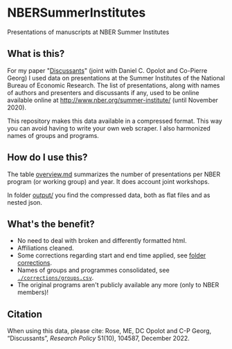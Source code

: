 # NBERSummerInstitutes
Presentations of manuscripts at NBER Summer Institutes

## What is this?
For my paper "[Discussants](https://doi.org/10.1016/j.respol.2022.104587)" (joint with Daniel C. Opolot and Co-Pierre Georg) I used data on presentations at the Summer Institutes of the National Bureau of Economic Research.  The list of presentations, along with names of authors and presenters and discussants if any, used to be online available online at http://www.nber.org/summer-institute/ (until November 2020).

This repository makes this data available in a compressed format.  This way you can avoid having to write your own web scraper.  I also harmonized names of groups and programs.

## How do I use this?

The table [overview.md](overview.md) summarizes the number of presentations per NBER program (or working group) and year. It does account joint workshops.

In folder [output/](./output/) you find the compressed data, both as flat files and as nested json.

## What's the benefit?
- No need to deal with broken and differently formatted html.
- Affiliations cleaned.
- Some corrections regarding start and end time applied, see [folder corrections](corrections).
- Names of groups and programmes consolidated, see [`./corrections/groups.csv`](corrections/groups.csv).
- The original programs aren't publicly available any more (only to NBER members)!

## Citation
When using this data, please cite: Rose, ME, DC Opolot and C-P Georg, “Discussants”, *Research Policy* 51(10), 104587, December 2022.

